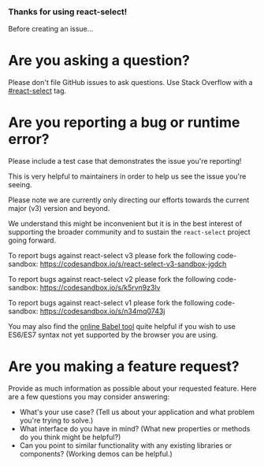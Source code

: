 ### Thanks for using react-select!

Before creating an issue...

# Are you asking a question?

Please don't file GitHub issues to ask questions. Use Stack Overflow with a [#react-select](http://stackoverflow.com/questions/tagged/react-select) tag.

# Are you reporting a bug or runtime error?

Please include a test case that demonstrates the issue you're reporting!

This is very helpful to maintainers in order to help us see the issue you're seeing.

Please note we are currently only directing our efforts towards the current major (v3) version and beyond.

We understand this might be inconvenient but it is in the best interest of supporting the broader community and to sustain the `react-select` project going forward.

To report bugs against react-select v3 please fork the following code-sandbox:
https://codesandbox.io/s/react-select-v3-sandbox-jgdch

To report bugs against react-select v2 please fork the following code-sandbox:
https://codesandbox.io/s/k5rvn9z3lv

To report bugs against react-select v1 please fork the following code-sandbox:
https://codesandbox.io/s/n34mq0743j

You may also find the [online Babel tool](https://babeljs.io/repl/) quite helpful if you wish to use ES6/ES7 syntax not yet supported by the browser you are using.

# Are you making a feature request?

Provide as much information as possible about your requested feature. Here are a few questions you may consider answering:

- What's your use case? (Tell us about your application and what problem you're trying to solve.)
- What interface do you have in mind? (What new properties or methods do you think might be helpful?)
- Can you point to similar functionality with any existing libraries or components? (Working demos can be helpful.)

